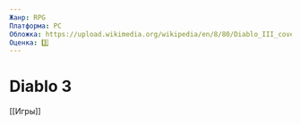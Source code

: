 ```yaml
---
Жанр: RPG
Платформа: PC
Обложка: https://upload.wikimedia.org/wikipedia/en/8/80/Diablo_III_cover.png
Оценка: 3️⃣
---
```


# Diablo 3

[[Игры]]